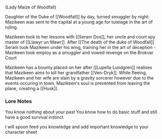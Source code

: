 (Lady Maize of Woodfall)

Daughter of the Duke of [[Woodfall]] by day, turned smuggler by night: Mazikeen was sent to the capital at a young age for tutelage in the art of ruling. 

Mazikeen took to her lessons with [[Seram Dos]], her uncle and court spy master of [[Llawyr un Mawr]]. After [[The death of the duke of Woodfall]] Seram took Mazikeen under his wing, training her in the art of deception - Mazikeen took employ as a smuggler and vowed revenge on the Brokvar Court

Mazikeen has a bounty placed on her after [[Lupella Lundgren]] realises that Mazikeen aims to kill her grandfather [[Ven-Dryk]]. While fleeing, Mazikeen and her wife are slain by a gravity sorcerer however due to the events occuring in town, Mazikeen's soul is prevented from leaving the plane, creating a [[Husk]]. 

### Lore Notes

You know nothing about your past
You know how to do basic stuff and still have a good survival instinct


I will spoon feed you knowledge and add important knowledge to your character sheet